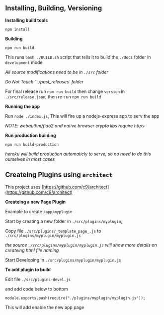 


Installing, Building, Versioning
-------

__Installing build tools__

```
npm install
```

__Building__

```
npm run build
```

This runs `bash ./BUILD.sh` script that tells it to build the `./docs` folder in `development` mode

_All source modifications need to be in `./src` folder_

*Do Not Touch ``./past_releases` folder*

For final release run `npm run build` then change `version` in `./src/release.json`, then re-run `npm run build`

__Running the app__

Run `node ./index.js`, This will fire up a nodejs-express app to serv the app

_NOTE: webauthm/fido2 and native browser crypto libs require https_


__Run production building__
```
npm run build-production
```

_heroku will build production automaticly to serve, so no need to do this ourselves in most cases_


Createing Plugins using `architect`
--------

This project uses [https://github.com/c9/architect](https://github.com/c9/architect)


**Createing a new Page Plugin**


Example to create `/app/myplugin`

Start by creating a new folder in  `./src/plugins/myplugin`, 

Copy file  `./src/plugins/_template_page_.js` to `./src/plugins/myplugin/myplugin.js`

_the source `./src/plugins/myplugin/myplugin.js` will show more details on createing html file naming_

Start Developing in `./src/plugins/myplugin/myplugin.js`

**To add plugin to build**

Edit file `./src/plugins-devel.js`

and add code below to bottom

```
module.exports.push(require("./plugins/myplugin/myplugin.js"));
```

This will add enable the new app page
